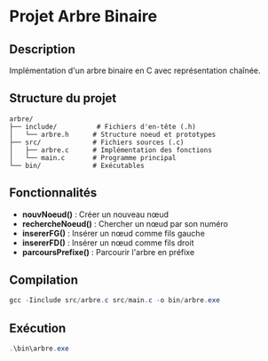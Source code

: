 # Projet Arbre Binaire

## Description
Implémentation d'un arbre binaire en C avec représentation chaînée.

## Structure du projet

```
arbre/
├── include/          # Fichiers d'en-tête (.h)
│   └── arbre.h      # Structure noeud et prototypes
├── src/             # Fichiers sources (.c)
│   ├── arbre.c      # Implémentation des fonctions
│   └── main.c       # Programme principal
└── bin/             # Exécutables
```

## Fonctionnalités

- **nouvNoeud()** : Créer un nouveau nœud
- **rechercheNoeud()** : Chercher un nœud par son numéro
- **insererFG()** : Insérer un nœud comme fils gauche
- **insererFD()** : Insérer un nœud comme fils droit
- **parcoursPrefixe()** : Parcourir l'arbre en préfixe

## Compilation

```powershell
gcc -Iinclude src/arbre.c src/main.c -o bin/arbre.exe
```

## Exécution

```powershell
.\bin\arbre.exe
```
